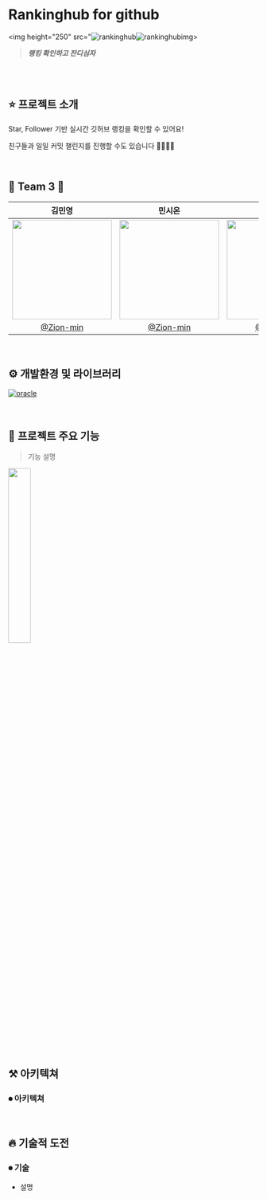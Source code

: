 
# Rankinghub for github
<img height="250" src="![rankinghub](https://user-images.githubusercontent.com/70755576/194740018-156b59a3-ea80-4db8-9239-b46cbe4c0b1b.png)![rankinghub](https://user-images.githubusercontent.com/70755576/194740028-219f7e64-272d-4ee2-ba91-7852c29c8238.png)img>
> **_랭킹 확인하고 잔디심자_** <br/>

<br/>


<br/>

## ⭐️ 프로젝트 소개


Star, Follower 기반 실시간 깃허브 랭킹을 확인할 수 있어요!

친구들과 일일 커밋 챌린지를 진행할 수도 있습니다 🏃‍♂️🏃‍♀️

<br/>

## 🌱 Team 3 🌱

|김민영|민시온|주지호|
|:-:|:-:|:-:|
|<img src="https://avatars.githubusercontent.com/u/70755576?v=4" width=200>|<img src="https://avatars.githubusercontent.com/u/70755576?v=4" width=200>|<img src="https://avatars.githubusercontent.com/u/70755576?v=4" width=200>|
|[@Zion-min](https://github.com/Zion-min)|[@Zion-min](https://github.com/Zion-min)|[@Zion-min](https://github.com/Zion-min)|


<br/>

## ⚙️ 개발환경 및 라이브러리
[![oracle](https://img.shields.io/badge/oracle----green)]()

<br/>

## 🌟 프로젝트 주요 기능

> 기능 설명
<img src="https://d.png" width=30%>

<br/>

## ⚒ 아키텍쳐 

### ⏺ 아키텍쳐



<br/>

## 🔥 기술적 도전

### ⏺ 기술
- 설명

<br/>
<br/>


